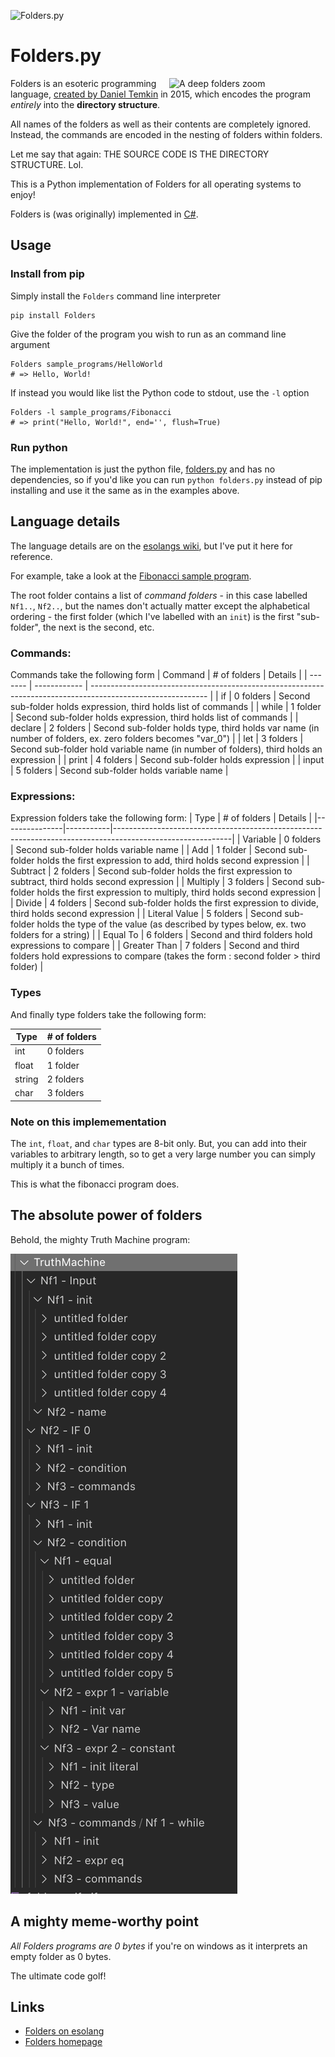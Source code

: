 ![Folders.py](https://socialify.git.ci/sinakhalili/Folders.py/image?description=1&descriptionEditable=Implementation%20of%20the%20Folders%20%F0%9F%93%82%20esoteric%20programming%20language%2C%20a%20language%20with%20no%20code%20and%20just%20folders.&font=Inter&language=1&logo=https%3A%2F%2Fsocialify.git.ci%2Fsinakhalili%2FFolders.py%2Fimage%3Fdescription%3D1%26descriptionEditable%3DImplementation%2520of%2520the%2520Folders%2520%25F0%259F%2593%2582%2520esoteric%2520programming%2520language%252C%2520a%2520language%2520with%2520no%2520code%2520and%2520just%2520folders.%26font%3DInter%26language%3D1%26logo%3Dhttps%253A%252F%252Fsocialify.git.ci%252Fsinakhalili%252FFolders.py%252Fimage%253Fdescription%253D1%2526descriptionEditable%253DImplementation%252520of%252520the%252520Folders%252520%2525F0%25259F%252593%252582%252520esoteric%252520programming%252520language%25252C%252520a%252520language%252520with%252520no%252520code%252520and%252520just%252520folders.%2526font%253DInter%2526language%253D1%2526logo%253Dhttps%25253A%25252F%25252Fsocialify.git.ci%25252Fsinakhalili%25252FFolders.py%25252Fimage%25253Fdescription%25253D1%252526descriptionEditable%25253DImplementation%25252520of%25252520the%25252520Folders%25252520%252525F0%2525259F%25252593%25252582%25252520esoteric%25252520programming%25252520language%2525252C%25252520a%25252520language%25252520with%25252520no%25252520code%25252520and%25252520just%25252520folders.%252526font%25253DInter%252526language%25253D1%252526pattern%25253DPlus%252526theme%25253DLight%2526pattern%253DPlus%2526theme%253DLight%26pattern%3DPlus%26theme%3DLight&pattern=Plus&theme=Light)

# Folders.py

<img src="https://gist.githubusercontent.com/SinaKhalili/5384cae0c5a448c95099ca4bb573a774/raw/a0f7df8724eebec50b630b836445418617f66c0f/folders_gif.gif" align="right"
     alt="A deep folders zoom" width="250">

Folders is an esoteric programming language, [created by Daniel Temkin](http://danieltemkin.com/Esolangs/Folders/) in 2015, which encodes the program _entirely_ into the **directory structure**.

All names of the folders as well as their contents are completely ignored. Instead, the commands
are encoded in the nesting of folders within folders.

Let me say that again: THE SOURCE CODE IS THE DIRECTORY STRUCTURE. Lol. 

This is a Python implementation of Folders for all operating systems to enjoy!

Folders is (was originally) implemented in [C#](https://github.com/rottytooth/Folders).

## Usage

### Install from pip
Simply install the `Folders` command line interpreter
```
pip install Folders
```

Give the folder of the program you wish to run as an command line argument

```
Folders sample_programs/HelloWorld
# => Hello, World!
```

If instead you would like list the Python code to stdout, use the `-l` option

```
Folders -l sample_programs/Fibonacci
# => print("Hello, World!", end='', flush=True)
```

### Run python
The implementation is just the python file, [folders.py](./folders.py) and has no dependencies, so if you'd like you can run `python folders.py` instead of pip installing and use it the same as in the examples above.



## Language details

The language details are on the [esolangs wiki](https://esolangs.org/wiki/Folders), but I've put it here for reference.

For example, take a look at the [Fibonacci sample program](./sample_programs/Fibonacci).

The root folder contains a list of _command folders_ - in this case labelled `Nf1..`, `Nf2..`, but the names don't actually matter except the alphabetical ordering - the first folder (which I've labelled with an `init`) is the first "sub-folder", the next is the second, etc.

### Commands:

Commands take the following form
| Command | # of folders | Details |
| ------- | ------------ | ----------------------------------------------------------------------------------------------------------- |
| if | 0 folders | Second sub-folder holds expression, third holds list of commands |
| while | 1 folder | Second sub-folder holds expression, third holds list of commands |
| declare | 2 folders | Second sub-folder holds type, third holds var name (in number of folders, ex. zero folders becomes "var_0") |
| let | 3 folders | Second sub-folder hold variable name (in number of folders), third holds an expression |
| print | 4 folders | Second sub-folder holds expression |
| input | 5 folders | Second sub-folder holds variable name | 

### Expressions:

Expression folders take the following form:
| Type | # of folders | Details |
|---------------|-----------|-----------------------------------------------------------------------------------------------------------|
| Variable | 0 folders | Second sub-folder holds variable name |
| Add | 1 folder | Second sub-folder holds the first expression to add, third holds second expression |
| Subtract | 2 folders | Second sub-folder holds the first expression to subtract, third holds second expression |
| Multiply | 3 folders | Second sub-folder holds the first expression to multiply, third holds second expression |
| Divide | 4 folders | Second sub-folder holds the first expression to divide, third holds second expression |
| Literal Value | 5 folders | Second sub-folder holds the type of the value (as described by types below, ex. two folders for a string) |
| Equal To | 6 folders | Second and third folders hold expressions to compare |
| Greater Than | 7 folders | Second and third folders hold expressions to compare (takes the form : second folder > third folder) |

### Types

And finally type folders take the following form:

| Type   | # of folders |
| ------ | ------------ |
| int    | 0 folders    |
| float  | 1 folder     |
| string | 2 folders    |
| char   | 3 folders    |

### Note on this implemementation

The `int`, `float`, and `char` types are 8-bit only. But, you can add into their variables to arbitrary length, so to get a very large number you can simply multiply it a bunch of times.

This is what the fibonacci program does.

## The absolute power of folders

Behold, the mighty Truth Machine program:

![truth_machie](truth_machine.png)

## A mighty meme-worthy point

_All Folders programs are 0 bytes_ if you're on windows as it interprets an empty folder as 0 bytes.

The ultimate code golf!

## Links

- [Folders on esolang](https://esolangs.org/wiki/Folders)
- [Folders homepage](http://danieltemkin.com/Esolangs/Folders/)